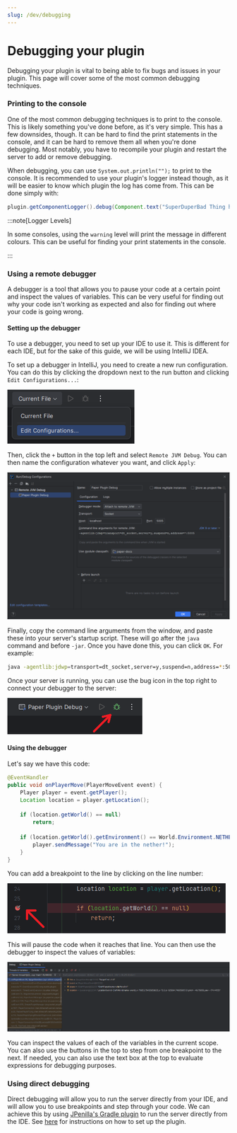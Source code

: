 ```yaml
---
slug: /dev/debugging
---
```


# Debugging your plugin

Debugging your plugin is vital to being able to fix bugs and issues in your plugin. This page will cover some of the most common debugging techniques.

### Printing to the console

One of the most common debugging techniques is to print to the console. This is likely something you've done before, as it's very simple. 
This has a few downsides, though. It can be hard to find the print statements in the console, and it can be hard to remove them all when you're done debugging. Most notably, you have to recompile your plugin and restart the server to add or remove debugging.

When debugging, you can use `System.out.println("");` to print to the console. It is recommended to use your plugin's logger instead though, 
as it will be easier to know which plugin the log has come from. This can be done simply with:

```java
plugin.getComponentLogger().debug(Component.text("SuperDuperBad Thing has happened"));
```

:::note[Logger Levels]

In some consoles, using the `warning` level will print the message in different colours.
This can be useful for finding your print statements in the console.

:::

### Using a remote debugger

A debugger is a tool that allows you to pause your code at a certain point and inspect the values of variables.
This can be very useful for finding out why your code isn't working as expected and also for finding out where your code is going wrong.

#### Setting up the debugger

To use a debugger, you need to set up your IDE to use it. This is different for each IDE, but for the sake of this guide, we will be using IntelliJ IDEA.

To set up a debugger in IntelliJ, you need to create a new run configuration.
You can do this by clicking the dropdown next to the run button and clicking `Edit Configurations...`:

![](./assets/config_dropdown.png)

Then, click the `+` button in the top left and select `Remote JVM Debug`. You can then name the configuration whatever you want, and click `Apply`:

![](./assets/config_add.png)

Finally, copy the command line arguments from the window, and paste these into your server's startup script.
These will go after the `java` command and before `-jar`. Once you have done this, you can click `OK`. For example:

```bash
java -agentlib:jdwp=transport=dt_socket,server=y,suspend=n,address=*:5005 -jar paper-1.20.1.jar nogui
```

Once your server is running, you can use the bug icon in the top right to connect your debugger to the server:

![](./assets/debugger_connect.png)

#### Using the debugger

Let's say we have this code:

```java
@EventHandler
public void onPlayerMove(PlayerMoveEvent event) {
    Player player = event.getPlayer();
    Location location = player.getLocation();
    
    if (location.getWorld() == null)
        return;

    if (location.getWorld().getEnvironment() == World.Environment.NETHER) {
        player.sendMessage("You are in the nether!");
    }
}
```

You can add a breakpoint to the line by clicking on the line number:

![](./assets/add_breakpoints.png)

This will pause the code when it reaches that line. You can then use the debugger to inspect the values of variables:

![](./assets/debugger_use.png)

You can inspect the values of each of the variables in the current scope. 
You can also use the buttons in the top to step from one breakpoint to the next.
If needed, you can also use the text box at the top to evaluate expressions for debugging purposes.

### Using direct debugging

Direct debugging will allow you to run the server directly from your IDE, and will allow you to use breakpoints and step through your code.
We can achieve this by using [JPenilla's Gradle plugin](https://github.com/jpenilla/run-task) to run the server directly from the IDE.
See [here](https://github.com/jpenilla/run-task#basic-usage) for instructions on how to set up the plugin.
